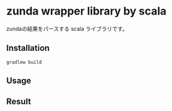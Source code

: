 # zunda wrapper library by scala

zundaの結果をパースする scala ライブラリです。

## Installation

```
gradlew build
```

## Usage

## Result
